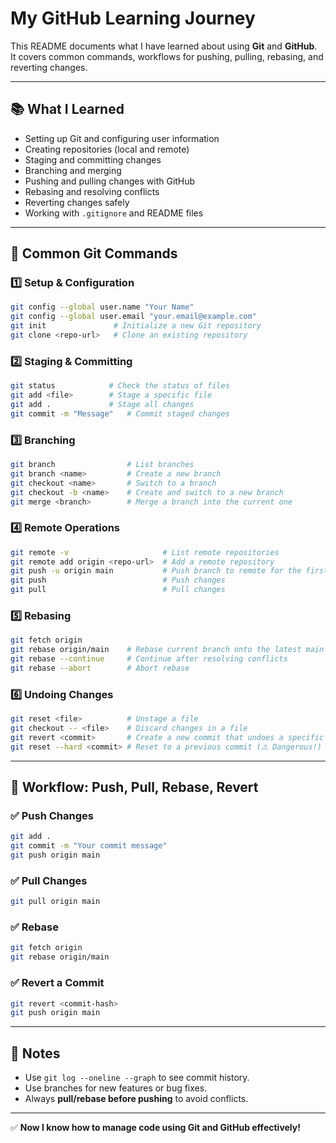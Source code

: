 # My GitHub Learning Journey

This README documents what I have learned about using **Git** and **GitHub**.  
It covers common commands, workflows for pushing, pulling, rebasing, and reverting changes.

---

## 📚 What I Learned
- Setting up Git and configuring user information
- Creating repositories (local and remote)
- Staging and committing changes
- Branching and merging
- Pushing and pulling changes with GitHub
- Rebasing and resolving conflicts
- Reverting changes safely
- Working with `.gitignore` and README files

---

## 🔑 Common Git Commands

### 1️⃣ Setup & Configuration
```bash
git config --global user.name "Your Name"
git config --global user.email "your.email@example.com"
git init               # Initialize a new Git repository
git clone <repo-url>   # Clone an existing repository
```

### 2️⃣ Staging & Committing
```bash
git status            # Check the status of files
git add <file>        # Stage a specific file
git add .             # Stage all changes
git commit -m "Message"   # Commit staged changes
```

### 3️⃣ Branching
```bash
git branch                # List branches
git branch <name>         # Create a new branch
git checkout <name>       # Switch to a branch
git checkout -b <name>    # Create and switch to a new branch
git merge <branch>        # Merge a branch into the current one
```

### 4️⃣ Remote Operations
```bash
git remote -v                     # List remote repositories
git remote add origin <repo-url>  # Add a remote repository
git push -u origin main           # Push branch to remote for the first time
git push                          # Push changes
git pull                          # Pull changes
```

### 5️⃣ Rebasing
```bash
git fetch origin
git rebase origin/main    # Rebase current branch onto the latest main
git rebase --continue     # Continue after resolving conflicts
git rebase --abort        # Abort rebase
```

### 6️⃣ Undoing Changes
```bash
git reset <file>          # Unstage a file
git checkout -- <file>    # Discard changes in a file
git revert <commit>       # Create a new commit that undoes a specific commit
git reset --hard <commit> # Reset to a previous commit (⚠️ Dangerous!)
```

---

## 🚀 Workflow: Push, Pull, Rebase, Revert

### ✅ Push Changes
```bash
git add .
git commit -m "Your commit message"
git push origin main
```

### ✅ Pull Changes
```bash
git pull origin main
```

### ✅ Rebase
```bash
git fetch origin
git rebase origin/main
```

### ✅ Revert a Commit
```bash
git revert <commit-hash>
git push origin main
```

---

## 📄 Notes
- Use `git log --oneline --graph` to see commit history.
- Use branches for new features or bug fixes.
- Always **pull/rebase before pushing** to avoid conflicts.

---
✅ **Now I know how to manage code using Git and GitHub effectively!**
